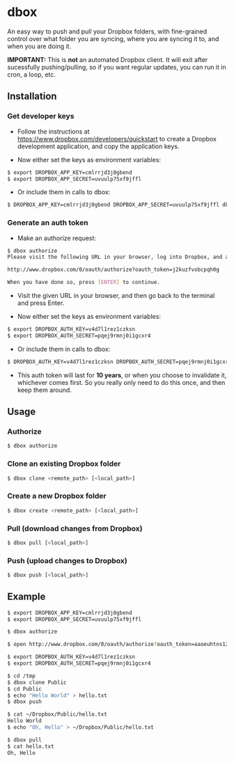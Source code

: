 dbox
====

An easy way to push and pull your Dropbox folders, with fine-grained control over what folder you are syncing, where you are syncing it to, and when you are doing it.

**IMPORTANT:** This is **not** an automated Dropbox client. It will exit after sucessfully pushing/pulling, so if you want regular updates, you can run it in cron, a loop, etc.


Installation
------------

### Get developer keys

* Follow the instructions at https://www.dropbox.com/developers/quickstart to create a Dropbox development application, and copy the application keys.

* Now either set the keys as environment variables:

```sh
$ export DROPBOX_APP_KEY=cmlrrjd3j0gbend
$ export DROPBOX_APP_SECRET=uvuulp75xf9jffl
```

* Or include them in calls to dbox:

```sh
$ DROPBOX_APP_KEY=cmlrrjd3j0gbend DROPBOX_APP_SECRET=uvuulp75xf9jffl dbox ...
```
### Generate an auth token

* Make an authorize request:

```sh
$ dbox authorize
Please visit the following URL in your browser, log into Dropbox, and authorize the app you created.

http://www.dropbox.com/0/oauth/authorize?oauth_token=j2kuzfvobcpqh0g

When you have done so, press [ENTER] to continue.
```

* Visit the given URL in your browser, and then go back to the terminal and press Enter.

* Now either set the keys as environment variables:

```sh
$ export DROPBOX_AUTH_KEY=v4d7l1rez1czksn
$ export DROPBOX_AUTH_SECRET=pqej9rmnj0i1gcxr4
```

* Or include them in calls to dbox:

```sh
$ DROPBOX_AUTH_KEY=v4d7l1rez1czksn DROPBOX_AUTH_SECRET=pqej9rmnj0i1gcxr4 dbox ...
```

* This auth token will last for **10 years**, or when you choose to invalidate it, whichever comes first. So you really only need to do this once, and then keep them around.


Usage
-----

### Authorize

```sh
$ dbox authorize
```

### Clone an existing Dropbox folder

```sh
$ dbox clone <remote_path> [<local_path>]
```

### Create a new Dropbox folder

```sh
$ dbox create <remote_path> [<local_path>]
```

### Pull (download changes from Dropbox)

```sh
$ dbox pull [<local_path>]
```

### Push (upload changes to Dropbox)

```sh
$ dbox push [<local_path>]
```


Example
-------

```sh
$ export DROPBOX_APP_KEY=cmlrrjd3j0gbend
$ export DROPBOX_APP_SECRET=uvuulp75xf9jffl
```

```sh
$ dbox authorize
```

```sh
$ open http://www.dropbox.com/0/oauth/authorize?oauth_token=aaoeuhtns123456
```

```sh
$ export DROPBOX_AUTH_KEY=v4d7l1rez1czksn
$ export DROPBOX_AUTH_SECRET=pqej9rmnj0i1gcxr4
```

```sh
$ cd /tmp
$ dbox clone Public
$ cd Public
$ echo "Hello World" > hello.txt
$ dbox push
```

```sh
$ cat ~/Dropbox/Public/hello.txt
Hello World
$ echo "Oh, Hello" > ~/Dropbox/Public/hello.txt
```

```sh
$ dbox pull
$ cat hello.txt
Oh, Hello
```
